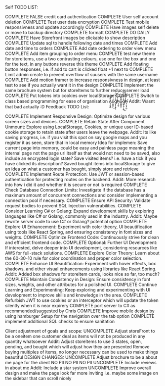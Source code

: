 Self TODO LIST:

COMPLETE FALSE credit card authentication
COMPLETE User self account deletion 
COMPLETE Test user data encryption 
COMPLETE Test mobile responsivness and update accordingly 
COMPLETE Have images self delete or move to backup directory 
COMPLETE formatt COMPLETE DO DAILY
COMPLETE Have Storefront images be clickable to show description 
COMPLETE Update sql to handle following date and times
COMPLETE Add date and time to orders 
COMPLETE Add date ordering to order view menu 
COMPLETE Add item grouping to order menu 
COMPLETE test new theme for storeItems, use a two contrasting colours, use one for the box and one for the text, in any buttons reverse this theme 
COMPLETE Add floating button responses, i.e. if add to cart is clicked float +1 next to 
COMPLETE Limit admin create to prevent overflow of suusers with the same username
COMPLETE Add motion framer to increase responsivness in design, at least test to see if you actually want it in the design 
COMPLETE Implement the same brochure system but for storeItems to further reduce server load
COMPLETE Put tokens into cookies over localStorage
COMPLETE Switch to class based programming for ease of organisation A̢͉͍͙͇͌̔̄͝ǘ̷̠̥̳̮̜͜g̸͙͓͎͍̟̟̐̉̇̍͊͆͝h̵͔͉̰̬͑͋͝u̵̹̳̜̳͕͌̃̅͊g̸͚̗͍̦̞͚͋͑̂̆̍̈́͆͜h̶̢̗̮͙̖͖̓͗̓̍̏̒̊̔̕
    Addit:
        Wasnt that bad actually :D
Feedback TODO List:

COMPLETE Implement Responsive Design: Optimize design for various screen sizes and devices.
COMPLETE Retain State After Component Unmount: Explore using LocalStorage, Cookies, or unique user ID-based cookie storage to retain state after users leave the webpage.
    Addit: 
        Its like saving progress, i.e. if you visit this spot on say google maps and you register it as seen, store that in local memory 
            Idea for implemen:
                Save current page into memory, could be easy and painless page meaning the internal page not the page url itself as that would not need to be saved, also include an encrypted login state?
                Save visited items? i.e. have a tick if you have clicked its description?
                Saved bought items into localStorage to give an idea on what a customer has bought, simply store and retrieve
COMPLETE Implement Route Protection: Use JWT or session-based authentication for protecting routes on the backend.
    Addit: 
        More research into how i did it and whether it is secure or not is required 
COMPLETE Check Database Connection Limits: Investigate if the database has a maximum amount of concurrent connections and consider implementing a connection pool if necessary.
COMPLETE Ensure API Security: Validate request bodies to prevent SQL Injection vulnerabilities.
COMPLETE Consider Learning C# or Golang: Expand development skills by exploring languages like C# or Golang, commonly used in the industry.
    Addit: 
        Maybe rewrite server code to use C# or Golang? potential option
COMPLETE Explore UI Enhancement: Experiment with color theory, UI beautification using tools like React Spring, and ensuring consistency in font sizes and weights.
COMPLETE Optimize Frontend Code: Continuously strive for clean and efficient frontend code.
COMPLETE Optional: Further UI Development: If interested, delve deeper into UI development, considering resources like AWS for full-stack solutions.
COMPLETE Explore Color Theory: Learn about the 60-30-10 rule for color coordination and proper color selection.
COMPLETE Enhance UI Beautification: Experiment with hover effects, box shadows, and other visual enhancements using libraries like React Spring.
    Addit: 
        Added box shadows for storeItem cards, looks nice so far, too much?
COMPLETE Maintain Consistency in Design: Ensure consistency in font sizes, weights, and other attributes for a polished UI.
COMPLETE Continue Learning and Experimenting: Keep exploring and experimenting with UI development to improve skills and knowledge in the area.
COMPLETE Refurbish JWT to use cookies or an interceptor which will update the token silently when it is near expirery 
COMPLETE port server to C# as recommended/suggested by Chris
COMPLETE Improve mobile design by using hamburger Setup for the navigation over the tab option
COMPLETE implement additional SQL checks to ensure sanitation 

Client adjustment of goals and scope:
UNCOMPLETE Adjust storeFront to be a oneitem one customer deal as items will not be produced in any quantity whatsoever
    Addit:
        Adjust storeItems to use 3 states, open, pending, and bought which will adjust how they are presented
        Remove buying multiples of items, no longer necessary can be used to make things beautiful
DESIGN CHANGES:
    UNCOMPLETE Adjust brochure to be a about me page for the client NO PII NO PII NO PII
    UNCOMPLETE Include reviews in about me
        Addit:
            Include a star system
    UNCOMPLETE Improve overall design and make the page look far more inviting i.e. maybe some image on the sidebar that can scroll nicely